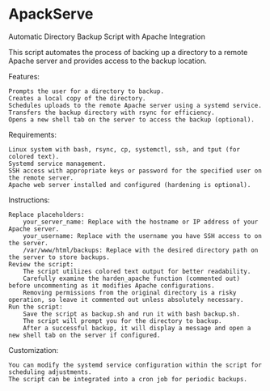 # ApackServe
Automatic Directory Backup Script with Apache Integration

This script automates the process of backing up a directory to a remote Apache server and provides access to the backup location.

Features:

    Prompts the user for a directory to backup.
    Creates a local copy of the directory.
    Schedules uploads to the remote Apache server using a systemd service.
    Transfers the backup directory with rsync for efficiency.
    Opens a new shell tab on the server to access the backup (optional).

Requirements:

    Linux system with bash, rsync, cp, systemctl, ssh, and tput (for colored text).
    Systemd service management.
    SSH access with appropriate keys or password for the specified user on the remote server.
    Apache web server installed and configured (hardening is optional).

Instructions:

    Replace placeholders:
        your_server_name: Replace with the hostname or IP address of your Apache server.
        your_username: Replace with the username you have SSH access to on the server.
        /var/www/html/backups: Replace with the desired directory path on the server to store backups.
    Review the script:
        The script utilizes colored text output for better readability.
        Carefully examine the harden_apache function (commented out) before uncommenting as it modifies Apache configurations.
        Removing permissions from the original directory is a risky operation, so leave it commented out unless absolutely necessary.
    Run the script:
        Save the script as backup.sh and run it with bash backup.sh.
        The script will prompt you for the directory to backup.
        After a successful backup, it will display a message and open a new shell tab on the server if configured.

Customization:

    You can modify the systemd service configuration within the script for scheduling adjustments.
    The script can be integrated into a cron job for periodic backups.
